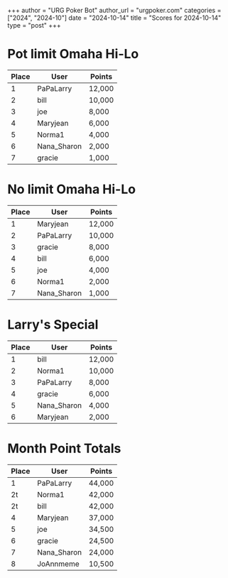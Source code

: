 +++
author = "URG Poker Bot"
author_url = "urgpoker.com"
categories = ["2024", "2024-10"]
date = "2024-10-14"
title = "Scores for 2024-10-14"
type = "post"
+++
# Pot limit Omaha Hi-Lo

| Place | User | Points |
|-------|------|--------|
| 1 | PaPaLarry | 12,000 |
| 2 | bill | 10,000 |
| 3 | joe | 8,000 |
| 4 | Maryjean | 6,000 |
| 5 | Norma1 | 4,000 |
| 6 | Nana_Sharon | 2,000 |
| 7 | gracie | 1,000 |

# No limit Omaha Hi-Lo

| Place | User | Points |
|-------|------|--------|
| 1 | Maryjean | 12,000 |
| 2 | PaPaLarry | 10,000 |
| 3 | gracie | 8,000 |
| 4 | bill | 6,000 |
| 5 | joe | 4,000 |
| 6 | Norma1 | 2,000 |
| 7 | Nana_Sharon | 1,000 |

# Larry's Special

| Place | User | Points |
|-------|------|--------|
| 1 | bill | 12,000 |
| 2 | Norma1 | 10,000 |
| 3 | PaPaLarry | 8,000 |
| 4 | gracie | 6,000 |
| 5 | Nana_Sharon | 4,000 |
| 6 | Maryjean | 2,000 |

# Month Point Totals

| Place | User | Points |
|-------|------|--------|
| 1 | PaPaLarry | 44,000 |
| 2t | Norma1 | 42,000 |
| 2t | bill | 42,000 |
| 4 | Maryjean | 37,000 |
| 5 | joe | 34,500 |
| 6 | gracie | 24,500 |
| 7 | Nana_Sharon | 24,000 |
| 8 | JoAnnmeme | 10,500 |
